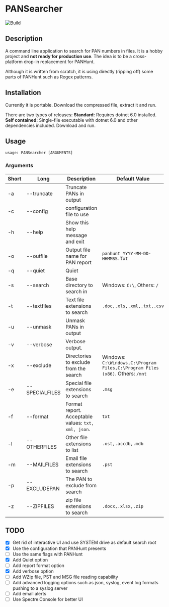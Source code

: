 # PANSearcher
![Build](https://github.com/zbalkan/PANSearcher/actions/workflows/dotnet.yml/badge.svg)

## Description

A command line application to search for PAN numbers in files. It is a hobby project and **not ready for production use**. The idea is to be a cross-platform drop-in replacement for PANHunt.

Although it is written from scratch, it is using directly (ripping off) some parts of PANHunt such as Regex patterns.

## Installation
Currently it is portable. Download the compressed file, extract it and run. 

There are two types of releases:
**Standard:** Requires dotnet 6.0 installed.
**Self contained:** Single-file executable with dotnet 6.0 and other dependencies included. Download and run.

## Usage
```
usage: PANSearcher [ARGUMENTS]
```

### Arguments

| Short | Long | Description | Default Value | Status |
|-------|------|-------------|---------------|--------|
| -a | --truncate | Truncate PANs in output | | IMPLEMENTED |
| -c | --config | configuration file to use | | IMPLEMENTED |
| -h | --help | Show this help message and exit | | IMPLEMENTED |
| -o | --outfile | Output file name for PAN report | `panhunt_YYYY-MM-DD-HHMMSS.txt` | IMPLEMENTED |
| -q | --quiet | Quiet  | | IMPLEMENTED |
| -s | --search | Base directory to search in | Windows: `C:\`, Others: `/` | IMPLEMENTED |
| -t | --textfiles | Text file extensions to search | `.doc,.xls,.xml,.txt,.csv` | IMPLEMENTED |
| -u | --unmask | Unmask PANs in output | | IMPLEMENTED |
| -v | --verbose | Verbose output. | | IMPLEMENTED |
| -x | --exclude | Directories to exclude from the search | Windows: `C:\Windows,C:\Program Files,C:\Program Files (x86)`. Others: `/mnt` | IMPLEMENTED |
| -e | --SPECIALFILES | Special file extensions to search | `.msg` | NOT IMPLEMENTED |
| -f | --format | Format report. Acceptable values: `txt, xml, json`. | `txt`  | NOT IMPLEMENTED |
| -l | --OTHERFILES | Other file extensions to list | `.ost,.accdb,.mdb` | NOT IMPLEMENTED |
| -m | --MAILFILES | Email file extensions to search | `.pst` | NOT IMPLEMENTED |
| -p | --EXCLUDEPAN | The PAN to exclude from search | | NOT IMPLEMENTED |
| -z | --ZIPFILES | zip file extensions to search | `.docx,.xlsx,.zip` | NOT IMPLEMENTED |

## TODO
- [x] Get rid of interactive UI and use SYSTEM drive as default search root
- [x] Use the configuration that PANHunt presents
- [ ] Use the same flags with PANHunt
- [x] Add Quiet option
- [ ] Add report format option
- [x] Add verbose option
- [ ] Add WZip file, PST and MSG file reading capability
- [ ] Add advanced logging options such as json, syslog, event log formats pushing to a syslog server
- [ ] Add email alerts
- [ ] Use Spectre.Console for better UI